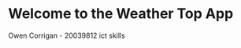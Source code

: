 Welcome to the Weather Top App
==============================

Owen Corrigan - 20039812 ict skills


